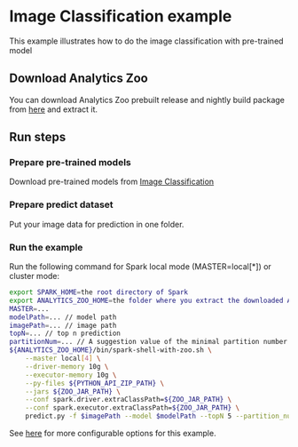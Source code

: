 # Image Classification example
This example illustrates how to do the image classification with pre-trained model
## Download Analytics Zoo
You can download Analytics Zoo prebuilt release and nightly build package from [here](https://analytics-zoo.github.io/master/#release-download/) and extract it.

## Run steps
### Prepare pre-trained models
Download pre-trained models from [Image Classification](https://github.com/intel-analytics/analytics-zoo/blob/master/docs/docs/ProgrammingGuide/image-classification.md)

### Prepare predict dataset
Put your image data for prediction in one folder.

### Run the example
Run the following command for Spark local mode (MASTER=local[*]) or cluster mode:
```bash
export SPARK_HOME=the root directory of Spark
export ANALYTICS_ZOO_HOME=the folder where you extract the downloaded Analytics Zoo zip package
MASTER=...
modelPath=... // model path
imagePath=... // image path
topN=... // top n prediction
partitionNum=... // A suggestion value of the minimal partition number
${ANALYTICS_ZOO_HOME}/bin/spark-shell-with-zoo.sh \
    --master local[4] \
    --driver-memory 10g \
    --executor-memory 10g \
    --py-files ${PYTHON_API_ZIP_PATH} \
    --jars ${ZOO_JAR_PATH} \
    --conf spark.driver.extraClassPath=${ZOO_JAR_PATH} \
    --conf spark.executor.extraClassPath=${ZOO_JAR_PATH} \
    predict.py -f $imagePath --model $modelPath --topN 5 --partition_num ${partitionNum}
```
See [here](https://github.com/intel-analytics/analytics-zoo/tree/master/zoo/src/main/scala/com/intel/analytics/zoo/examples/textclassification#options) for more configurable options for this example.
